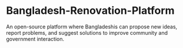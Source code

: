 # Bangladesh-Renovation-Platform
An open-source platform where Bangladeshis can propose new ideas, report problems, and suggest solutions to improve community and government interaction.
